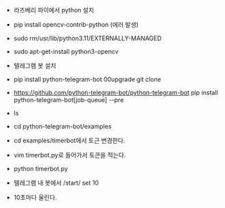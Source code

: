 - 라즈베리 파이에서 python 설치
- pip install opencv-contrib-python (에러 발생)
- sudo rm/usr/lib/python3.11/EXTERNALLY-MANAGED
- sudo apt-get-install python3-opencv

- 텔레그램 봇 설치
- pip install python-telegram-bot 00upgrade git clone
- https://github.com/python-telegram-bot/python-telegram-bot pip install python-telegram-bot[job-queue] --pre
- ls
- cd python-telegram-bot/examples
- cd examples/timerbot에서 토근 변경한다.
- vim timerbot.py로 들어가서 토큰을 적는다.
- python timerbot.py
- 텔레그램 내 봇에서 /start/ set 10
- 10초마다 울린다.
